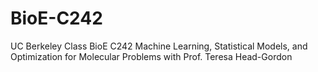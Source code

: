 # BioE-C242
UC Berkeley Class BioE C242 Machine Learning, Statistical Models, and Optimization for Molecular Problems with Prof. Teresa Head-Gordon
